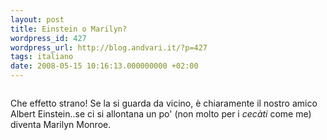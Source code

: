 ```yaml
---
layout: post
title: Einstein o Marilyn?
wordpress_id: 427
wordpress_url: http://blog.andvari.it/?p=427
tags: italiano
date: 2008-05-15 10:16:13.000000000 +02:00
---
```

<img src="http://www.andvari.it/docs/blog_files/einroe.jpg" alt="" />

Che effetto strano! Se la si guarda da vicino, è chiaramente il nostro amico Albert Einstein..se ci si allontana un po' (non molto per i <em>cecàti</em> come me) diventa Marilyn Monroe.
